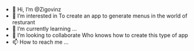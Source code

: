 - 👋 Hi, I’m @Zigovinz 
- 👀 I’m interested in To create an app to generate menus in the world of resturant
- 🌱 I’m currently learning ...
- 💞️ I’m looking to collaborate Who knows how to create this type of app
- 📫 How to reach me ...

<!---
Zigovinz/Zigovinz is a ✨ special ✨ repository because its `README.md` (this file) appears on your GitHub profile.
You can click the Preview link to take a look at your changes.
--->
